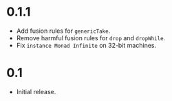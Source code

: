 # 0.1.1

* Add fusion rules for `genericTake`.
* Remove harmful fusion rules for `drop` and `dropWhile`.
* Fix `instance Monad Infinite` on 32-bit machines.

# 0.1

* Initial release.
